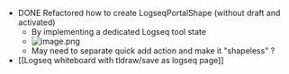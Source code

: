 - DONE Refactored how to create LogseqPortalShape (without draft and activated)
	- By implementing a dedicated Logseq tool state
	- ![image.png](../assets/image_1656692930869_0.png)
	- May need to separate quick add action and make it "shapeless" ?
- [[Logseq whiteboard with tldraw/save as logseq page]]